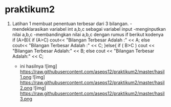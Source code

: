 # praktikum2

1. Latihan 1 membuat penentuan terbesar dari 3 bilangan.
	-mendeklarasikan variabel int a,b,c sebagai variabel input
	-menginputkan nilai a,b,c
	-membandingkan nilai a,b,c dengan rumus if berikut kodenya
		if (A>B){
        		if (A>C)
           		 cout<< "Bilangan Terbesar Adalah :" << A;
        		else
          		cout<< "Bilangan Terbesar Adalah :" << C;
        	}else{
        		if ( B>C )
            		cout << "Bilangan Terbesar Adalah:" << B;
       			 else
            		cout << "Bilangan Terbesar Adalah:" << C;

	- ini hasilnya
	![img] https://raw.githubusercontent.com/aseps12/praktikum2/master/hasil1.png
	![img] https://raw.githubusercontent.com/aseps12/praktikum2/master/hasil2.png
	![img] https://raw.githubusercontent.com/aseps12/praktikum2/master/hasil3.png